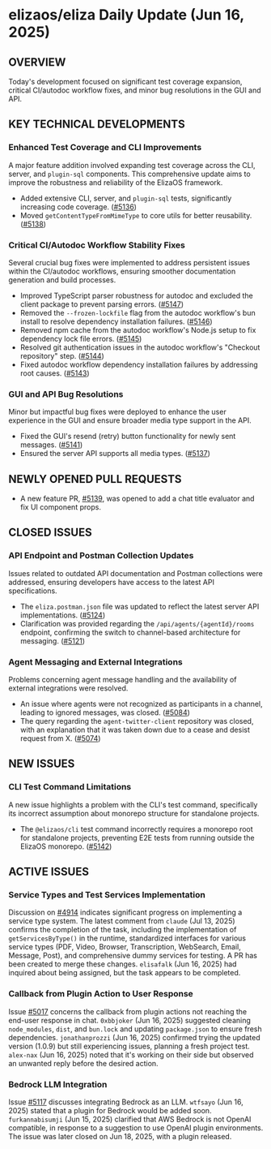 # elizaos/eliza Daily Update (Jun 16, 2025)
## OVERVIEW 
Today's development focused on significant test coverage expansion, critical CI/autodoc workflow fixes, and minor bug resolutions in the GUI and API.

## KEY TECHNICAL DEVELOPMENTS

### Enhanced Test Coverage and CLI Improvements
A major feature addition involved expanding test coverage across the CLI, server, and `plugin-sql` components. This comprehensive update aims to improve the robustness and reliability of the ElizaOS framework.
- Added extensive CLI, server, and `plugin-sql` tests, significantly increasing code coverage. ([#5136](https://github.com/elizaos/eliza/pull/5136))
- Moved `getContentTypeFromMimeType` to core utils for better reusability. ([#5138](https://github.com/elizaos/eliza/pull/5138))

### Critical CI/Autodoc Workflow Stability Fixes
Several crucial bug fixes were implemented to address persistent issues within the CI/autodoc workflows, ensuring smoother documentation generation and build processes.
- Improved TypeScript parser robustness for autodoc and excluded the client package to prevent parsing errors. ([#5147](https://github.com/elizaos/eliza/pull/5147))
- Removed the `--frozen-lockfile` flag from the autodoc workflow's bun install to resolve dependency installation failures. ([#5146](https://github.com/elizaos/eliza/pull/5146))
- Removed npm cache from the autodoc workflow's Node.js setup to fix dependency lock file errors. ([#5145](https://github.com/elizaos/eliza/pull/5145))
- Resolved git authentication issues in the autodoc workflow's "Checkout repository" step. ([#5144](https://github.com/elizaos/eliza/pull/5144))
- Fixed autodoc workflow dependency installation failures by addressing root causes. ([#5143](https://github.com/elizaos/eliza/pull/5143))

### GUI and API Bug Resolutions
Minor but impactful bug fixes were deployed to enhance the user experience in the GUI and ensure broader media type support in the API.
- Fixed the GUI's resend (retry) button functionality for newly sent messages. ([#5141](https://github.com/elizaos/eliza/pull/5141))
- Ensured the server API supports all media types. ([#5137](https://github.com/elizaos/eliza/pull/5137))

## NEWLY OPENED PULL REQUESTS
- A new feature PR, [#5139](https://github.com/elizaos/eliza/pull/5139), was opened to add a chat title evaluator and fix UI component props.

## CLOSED ISSUES

### API Endpoint and Postman Collection Updates
Issues related to outdated API documentation and Postman collections were addressed, ensuring developers have access to the latest API specifications.
- The `eliza.postman.json` file was updated to reflect the latest server API implementations. ([#5124](https://github.com/elizaos/eliza/issues/5124))
- Clarification was provided regarding the `/api/agents/{agentId}/rooms` endpoint, confirming the switch to channel-based architecture for messaging. ([#5121](https://github.com/elizaos/eliza/issues/5121))

### Agent Messaging and External Integrations
Problems concerning agent message handling and the availability of external integrations were resolved.
- An issue where agents were not recognized as participants in a channel, leading to ignored messages, was closed. ([#5084](https://github.com/elizaos/eliza/issues/5084))
- The query regarding the `agent-twitter-client` repository was closed, with an explanation that it was taken down due to a cease and desist request from X. ([#5074](https://github.com/elizaos/eliza/issues/5074))

## NEW ISSUES

### CLI Test Command Limitations
A new issue highlights a problem with the CLI's test command, specifically its incorrect assumption about monorepo structure for standalone projects.
- The `@elizaos/cli` test command incorrectly requires a monorepo root for standalone projects, preventing E2E tests from running outside the ElizaOS monorepo. ([#5142](https://github.com/elizaos/eliza/issues/5142))

## ACTIVE ISSUES

### Service Types and Test Services Implementation
Discussion on [#4914](https://github.com/elizaos/eliza/issues/4914) indicates significant progress on implementing a service type system. The latest comment from `claude` (Jul 13, 2025) confirms the completion of the task, including the implementation of `getServicesByType()` in the runtime, standardized interfaces for various service types (PDF, Video, Browser, Transcription, WebSearch, Email, Message, Post), and comprehensive dummy services for testing. A PR has been created to merge these changes. `elisafalk` (Jun 16, 2025) had inquired about being assigned, but the task appears to be completed.

### Callback from Plugin Action to User Response
Issue [#5017](https://github.com/elizaos/eliza/issues/5017) concerns the callback from plugin actions not reaching the end-user response in chat. `0xbbjoker` (Jun 16, 2025) suggested cleaning `node_modules`, `dist`, and `bun.lock` and updating `package.json` to ensure fresh dependencies. `jonathanprozzi` (Jun 16, 2025) confirmed trying the updated version (1.0.9) but still experiencing issues, planning a fresh project test. `alex-nax` (Jun 16, 2025) noted that it's working on their side but observed an unwanted reply before the desired action.

### Bedrock LLM Integration
Issue [#5117](https://github.com/elizaos/eliza/issues/5117) discusses integrating Bedrock as an LLM. `wtfsayo` (Jun 16, 2025) stated that a plugin for Bedrock would be added soon. `furkannabisumji` (Jun 15, 2025) clarified that AWS Bedrock is not OpenAI compatible, in response to a suggestion to use OpenAI plugin environments. The issue was later closed on Jun 18, 2025, with a plugin released.